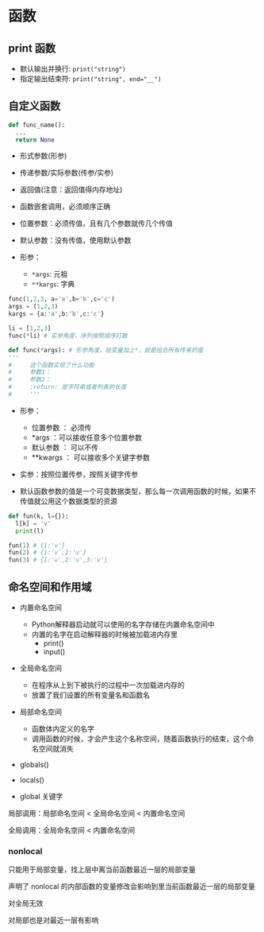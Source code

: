 # 函数

## print 函数

- 默认输出并换行: `print("string")`
- 指定输出结束符: `print("string", end="__")`

## 自定义函数

``` PYTHON
def func_name():
  ...
  return None
```

- 形式参数(形参)
- 传递参数/实际参数(传参/实参)
- 返回值(注意：返回值得内存地址)
- 函数嵌套调用，必须顺序正确

- 位置参数：必须传值，且有几个参数就传几个传值
- 默认参数：没有传值，使用默认参数

- 形参：
  - `*args`: 元祖
  - `**kargs`: 字典

``` Python
func(1,2,3, a='a',b='b',c='c')
args = (1,2,3)
kargs = {a:'a',b:'b',c:'c'}

li = [1,2,3]
func(*li) # 实参角度，序列按照顺序打散

def func(*args): # 形参角度，给变量加上*，就是组合所有传来的值
'''
#     这个函数实现了什么功能
#     参数1：
#     参数2：
#     :return: 是字符串或者列表的长度
#     '''
```

- 形参：
  - 位置参数 ： 必须传
  - *args ：可以接收任意多个位置参数
  - 默认参数 ： 可以不传
  - **kwargs ： 可以接收多个关键字参数

- 实参：按照位置传参，按照关键字传参

- 默认函数参数的值是一个可变数据类型，那么每一次调用函数的时候，如果不传值就公用这个数据类型的资源

``` python
def fun(k, l={}):
  l[k] = 'v'
  print(l)

fun(1) # {1:'v'}
fun(2) # {1:'v',2:'v'}
fun(3) # {1:'v',2:'v',3:'v'}
```

## 命名空间和作用域

- 内置命名空间
  - Python解释器启动就可以使用的名字存储在内置命名空间中
  - 内置的名字在启动解释器的时候被加载进内存里
    - print()
    - input()
- 全局命名空间
  - 在程序从上到下被执行的过程中一次加载进内存的
  - 放置了我们设置的所有变量名和函数名
- 局部命名空间
  - 函数体内定义的名字
  - 调用函数的时候，才会产生这个名称空间，随着函数执行的结束，这个命名空间就消失

- globals()
- locals()
- global 关键字

局部调用：局部命名空间 < 全局命名空间 < 内置命名空间

全局调用：全局命名空间 < 内置命名空间

### nonlocal 

只能用于局部变量，找上层中离当前函数最近一层的局部变量

声明了 nonlocal 的内部函数的变量修改会影响到里当前函数最近一层的局部变量

对全局无效

对局部也是对最近一层有影响